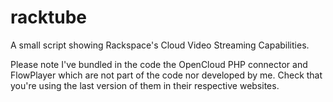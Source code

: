 racktube
========

A small script showing Rackspace's Cloud Video Streaming Capabilities.

Please note I've bundled in the code the OpenCloud PHP connector and FlowPlayer which are not part of the code nor developed by me. Check that you're using the last version of them in their respective websites.
